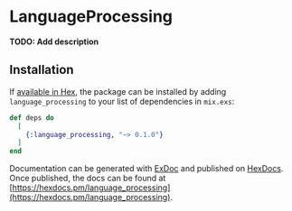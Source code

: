 # LanguageProcessing

**TODO: Add description**

## Installation

If [available in Hex](https://hex.pm/docs/publish), the package can be installed
by adding `language_processing` to your list of dependencies in `mix.exs`:

```elixir
def deps do
  [
    {:language_processing, "~> 0.1.0"}
  ]
end
```

Documentation can be generated with [ExDoc](https://github.com/elixir-lang/ex_doc)
and published on [HexDocs](https://hexdocs.pm). Once published, the docs can
be found at [https://hexdocs.pm/language_processing](https://hexdocs.pm/language_processing).


